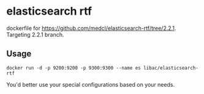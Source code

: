 # elasticsearch rtf
dockerfile for https://github.com/medcl/elasticsearch-rtf/tree/2.2.1. Targeting 2.2.1 branch.

## Usage
```
docker run -d -p 9200:9200 -p 9300:9300 --name es libac/elasticsearch-rtf
```

You'd better use your special configurations based on your needs.
